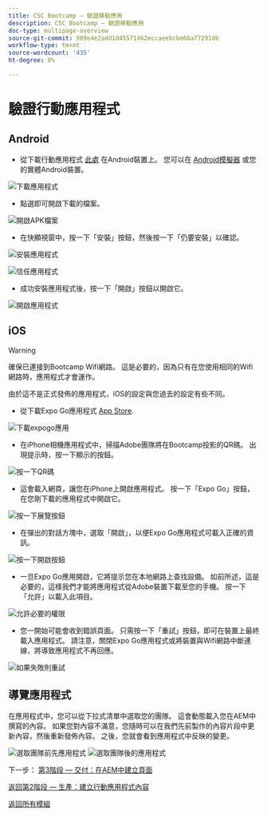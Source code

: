 ```yaml
---
title: CSC Bootcamp — 驗證移動應用
description: CSC Bootcamp — 驗證移動應用
doc-type: multipage-overview
source-git-commit: 989e4e2add1d45571462eccaeebcbe66a77291db
workflow-type: tm+mt
source-wordcount: '435'
ht-degree: 0%

---
```


# 驗證行動應用程式

## Android

- 從下載行動應用程式 [此處](https://tinyurl.com/CSCBootcampApp) 在Android裝置上。 您可以在 [Android模擬器](https://developer.android.com/studio/run/emulator) 或您的實體Android裝置。

![下載應用程式](./images/delivery-app-android-download.png)

- 點選即可開啟下載的檔案。

![開啟APK檔案](./images/delivery-app-android-install.png)

- 在快顯視窗中，按一下「安裝」按鈕，然後按一下「仍要安裝」以確認。

![安裝應用程式](./images/delivery-app-android-install-prompt.png)

![信任應用程式](./images/delivery-app-android-install-anyway.png)

- 成功安裝應用程式後，按一下「開啟」按鈕以開啟它。

![開啟應用程式](./images/delivery-app-android-open.png)


## iOS

>[!WARNING]
>
> 確保已連接到Bootcamp Wifi網路。 這是必要的，因為只有在您使用相同的Wifi網路時，應用程式才會運作。

由於這不是正式發佈的應用程式，iOS的設定與您過去的設定有些不同。

- 從下載Expo Go應用程式 [App Store](https://itunes.apple.com/app/apple-store/id982107779).

![下載expogo應用](./images/delivery-app-ios-download.png)

- 在iPhone相機應用程式中，掃描Adobe團隊將在Bootcamp投影的QR碼。 出現提示時，按一下顯示的按鈕。

![按一下QR碼](./images/delivery-app-ios-scan.png)

- 這會載入網頁，讓您在iPhone上開啟應用程式。 按一下「Expo Go」按鈕，在您剛下載的應用程式中開啟它。

![按一下展覽按鈕](./images/delivery-app-ios-open-expo.png)

- 在彈出的對話方塊中，選取「開啟」，以便Expo Go應用程式可載入正確的資訊。

![按一下開啟按鈕](./images/delivery-app-ios-open.png)

- 一旦Expo Go應用開啟，它將提示您在本地網路上查找設備。 如前所述，這是必要的，這樣我們才能將應用程式從Adobe裝置下載至您的手機。 按一下「允許」以載入此項目。

![允許必要的權限](./images/delivery-app-ios-allow.png)

- 您一開始可能會收到錯誤頁面。 只需按一下「重試」按鈕，即可在裝置上最終載入應用程式。 請注意，關閉Expo Go應用程式或將裝置與Wifi網路中斷連線，將導致應用程式不再回應。

![如果失敗則重試](./images/delivery-app-ios-retry.png)

## 導覽應用程式

在應用程式中，您可以從下拉式清單中選取您的團隊。 這會動態載入您在AEM中撰寫的內容。 如果您對內容不滿意，您隨時可以在我們先前製作的內容片段中更新內容，然後重新發佈內容。 之後，您就會看到應用程式中反映的變更。

![選取團隊前先應用程式](./images/delivery-app-initial.png)
![選取團隊後的應用程式](./images/delivery-app-loaded.png)

下一步： [第3階段 — 交付：在AEM中建立頁面](./page-in-aem.md)

[返回第2階段 — 生產：建立行動應用程式內容](../production/app.md)

[返回所有模組](../../overview.md)
